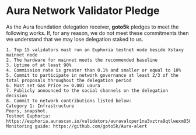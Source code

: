 # Aura Network Validator Pledge

As the Aura foundation delegation receiver, **goto5k** pledges to meet the following works. If, for any reason, we do not meet these commitments then we understand that we may lose delegation staked to us.

    1. Top 15 validators must run an Euphoria testnet node beside Xstaxy mainnet node
    2. The hardware for mainnet meets the recommended baseline    
    3. Uptime of at least 90%
    4. Commission rate is greater than 0.1% and smaller or equal to 10%
    5. Commit to participate in network governance at least 2/3 of the total proposals throughout the delegation period
    6. Must set Gas Price >= 0.001 uaura
    7. Publicly announced to the social channels on the delegation decision
    8. Commit to network contributions listed below: 
    Category 1: Infrastructure
    Peers, snapshot.
    Testnet Euphoria: https://euphoria.aurascan.io/validators/auravaloper1na3vztra9qtlwexm8580c37f4psypr9sld9wnd
    Monitoring guide: https://github.com/goto5k/Aura-alert
